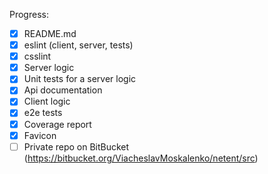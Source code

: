 Progress:
* [x] README.md
* [x] eslint (client, server, tests)
* [x] csslint
* [x] Server logic
* [x] Unit tests for a server logic
* [x] Api documentation
* [x] Client logic
* [x] e2e tests
* [x] Coverage report
* [x] Favicon
* [ ] Private repo on BitBucket (https://bitbucket.org/ViacheslavMoskalenko/netent/src)
